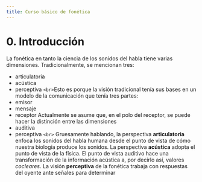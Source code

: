 ```yaml
---
title: Curso básico de fonética 
---
```

# 0. Introducción

La fonética en tanto la ciencia de los sonidos del habla tiene varias dimensiones. Tradicionalmente, se mencionan tres: 
- articulatoria
- acústica
- perceptiva
`<br>`Esto es porque la visión tradicional tenía sus bases en un modelo de la comunicación que tenía tres partes:
- emisor
- mensaje
- receptor
Actualmente se asume que, en el polo del receptor, se puede hacer la distinción entre las dimensiones
- auditiva
- perceptiva
`<br>`
Gruesamente hablando, la perspectiva **articulatoria** enfoca los sonidos del habla humana desde el punto de vista de cómo nuestra biología produce los sonidos. La perspectiva **acústica** adopta el punto de vista de la física. El punto de vista auditivo hace una transformación de la información acústica a, por decirlo así, valores *cocleares*. La visión **perceptiva** de la fonética trabaja con respuestas del oyente ante señales para determinar  



